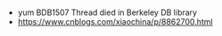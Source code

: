 
#### 
* yum BDB1507 Thread died in Berkeley DB library
* https://www.cnblogs.com/xiaochina/p/8862700.html
